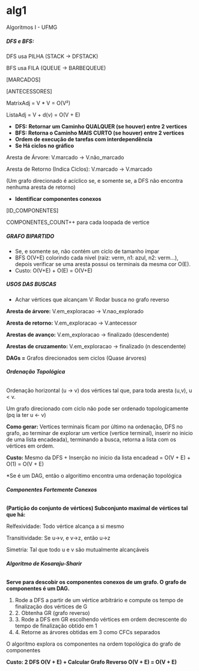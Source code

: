 # alg1
Algoritmos I - UFMG

##### **DFS e BFS:**

DFS usa PILHA (STACK -> DFSTACK)

BFS usa FILA (QUEUE -> BARBEQUEUE)

\[MARCADOS]

\[ANTECESSORES]



MatrixAdj = V \* V = O(V²) 

ListaAdj = V + d(v) = O(V + E) 



* **DFS: Retornar um Caminho QUALQUER (se houver) entre 2 vertices**
* **BFS: Retorna o Caminho MAIS CURTO (se houver) entre 2 vertices**
* **Ordem de execução de tarefas com interdependência**
* **Se Há ciclos no gráfico**

Aresta de Árvore: V.marcado -> V.não\_marcado

Aresta de Retorno (Indica Ciclos): V.marcado -> V.marcado

(Um grafo direcionado é acíclico se, e somente se, a DFS não encontra nenhuma aresta de retorno)

* **Identificar componentes conexos**

\[ID\_COMPONENTES]

COMPONENTES\_COUNT++ para cada loopada de vertice



##### **GRAFO BIPARTIDO**

* Se, e somente se, não contém um ciclo de tamanho ímpar
* BFS O(V+E) colorindo cada nivel (raiz: verm, n1: azul, n2: verm...), depois verificar se uma aresta possui os terminais da mesma cor O(E).
* Custo: O(V+E) + O(E) = O(V+E)





##### **USOS DAS BUSCAS**

* Achar vértices que alcançam V: Rodar busca no grafo reverso



**Aresta de árvore:** V.em\_exploracao -> V.nao\_explorado

**Aresta de retorno:** V.em\_exploracao -> V.antecessor

**Arestas de avanço:** V.em\_exploracao -> finalizado (descendente)

**Arestas de cruzamento:** V.em\_exploracao -> finalizado (n descendente)



**DAGs =** Grafos direcionados sem ciclos (Quase árvores)



###### **Ordenação Topológica**

Ordenação horizontal (u -> v) dos vértices tal que, para toda aresta (u,v), u < v.

Um grafo direcionado com ciclo não pode ser ordenado topologicamente (pq ia ter u <- v)



**Como gerar:** Vertices terminais ficam por último na ordenação, DFS no grafo, ao terminar de explorar um vertice (vertice terminal), inserir no inicio de uma lista encadeada), terminando a busca, retorna a lista com os vértices em ordem.



**Custo:** Mesmo da DFS + Inserção no inicio da lista encadead = O(V + E) + O(1) = O(V + E)

\*Se é um DAG, então o algoritimo encontra uma ordenação topológica



###### **Componentes Fortemente Conexos**

**(Partição do conjunto de vértices) Subconjunto maximal de vértices tal que há:**

Relfexividade: Todo vértice alcança a si mesmo

Transitividade: Se u->v, e v->z, então u->z

Simetria: Tal que todo u e v são mutualmente alcançáveis



###### **Algoritmo de Kosaraju-Sharir**

**Serve para descobir os componentes conexos de um grafo. O grafo de componentes é um DAG.**

1. Rode a DFS a partir de um vértice arbitrário e compute os tempo de finalização dos vértices de G
2. 2\. Obtenha GR (grafo reverso)
3. 3\. Rode a DFS em GR escolhendo vértices em ordem decrescente do tempo de finalização obtido em 1
4. 4\. Retorne as árvores obtidas em 3 como CFCs separados

O algoritmo explora os componentes na ordem topológica do grafo de componentes



**Custo: 2 DFS O(V + E) + Calcular Grafo Reverso O(V + E) = O(V + E)**













